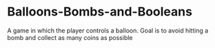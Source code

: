 # Balloons-Bombs-and-Booleans
A game in which the player controls a balloon. Goal is to avoid hitting a bomb and collect as many coins as possible
